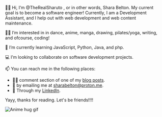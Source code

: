 👋🏾 Hi, I’m @TheRealSharuto , or in other words, Shara Belton. My current goal is to become a software engineer! 
Currently, I am a Development Assistant, and I help out with web development and web content maintenance. 

💃🏽 I’m interested in in dance, anime, manga, drawing, pilates/yoga, writing, and ofcourse, coding!

🌱 I’m currently learning JavaScript, Python, Java, and php.

💻 I’m looking to collaborate on software development projects.

📫 You can reach me in the following places:
+ ✍🏾 comment section of one of my [blog posts](https://www.presentingshara.com).
+ 📧 by emailing me at sharabelton@proton.me.
+ 💼 Through my [LinkedIn](https://www.linkedin.com/in/shara-belton/).

Yayy, thanks for reading. Let's be friends!!!!

![Anime hug gif](https://www.dropbox.com/s/bj51s73jwc154re/happy-hug-kimi-no-todoke.gif?raw=1)

<!---
TheRealSharuto/TheRealSharuto is a ✨ special ✨ repository because its `README.md` (this file) appears on your GitHub profile.
You can click the Preview link to take a look at your changes.
--->
